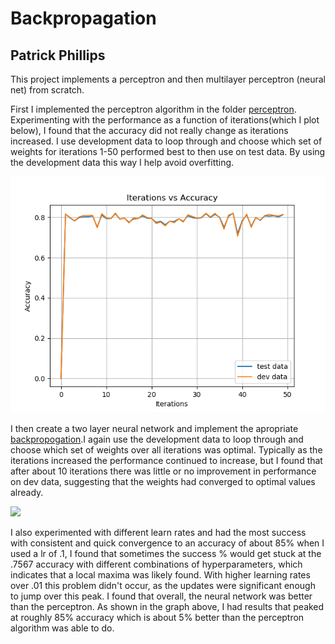 # Backpropagation 
## Patrick Phillips
This project implements a perceptron and then multilayer perceptron (neural net) from scratch.

First I implemented the perceptron algorithm in the folder [perceptron](https://github.com/peweetheman/Backpropagation/tree/master/perceptron). Experimenting with the performance as a function of iterations(which I plot below), I found that the accuracy did not really change as iterations increased. I use development data to loop through and choose which set of weights for iterations 1-50 performed best to then use on test data. By using the development data this way I help avoid overfitting.

![](perceptron/Graph.png)
 
I then create a two layer neural network and implement the apropriate [backpropogation](https://www.cs.swarthmore.edu/~meeden/cs81/s10/BackPropDeriv.pdf).I again use the development data to loop through and choose which set of weights over all iterations was optimal. Typically as the iterations increased the performance continued to increase, but I found that after about 10 iterations
there was little or no improvement in performance on dev data, suggesting that the weights had converged to optimal values already.

![](Accuracy_vs_Iterations.png)

I also experimented with different learn rates and had the most success with consistent and quick convergence to an accuracy of about
85% when I used a lr of .1, I found that sometimes the success % would get stuck at the .7567 accuracy with different combinations of hyperparameters, which indicates that a local maxima was likely found. With higher learning rates over .01 this problem didn't occur, as the updates were significant enough to jump over this peak. I found that overall, the neural network was better than the perceptron. As shown in the graph above, I had results that peaked at roughly 85% accuracy which is about 5% better than the perceptron algorithm was able to do.


 
